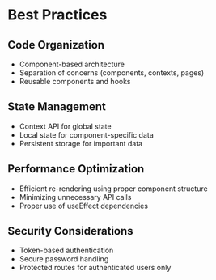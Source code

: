 # Best Practices

## Code Organization

- Component-based architecture
- Separation of concerns (components, contexts, pages)
- Reusable components and hooks

## State Management

- Context API for global state
- Local state for component-specific data
- Persistent storage for important data

## Performance Optimization

- Efficient re-rendering using proper component structure
- Minimizing unnecessary API calls
- Proper use of useEffect dependencies

## Security Considerations

- Token-based authentication
- Secure password handling
- Protected routes for authenticated users only
